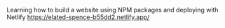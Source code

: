 Learning how to build a website using NPM packages and deploying with Netlify
https://elated-spence-b55dd2.netlify.app/